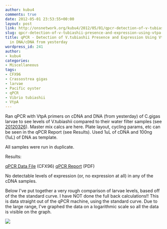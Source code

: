 ```yaml
---
author: kubu4
comments: true
date: 2012-05-01 23:53:55+00:00
layout: post
link: http://onsnetwork.org/kubu4/2012/05/01/qpcr-detection-of-v-tubiashii-presence-and-expression-using-vtpa-primers-in-dnacdna-from-yesterday/
slug: qpcr-detection-of-v-tubiashii-presence-and-expression-using-vtpa-primers-in-dnacdna-from-yesterday
title: qPCR - Detection of V.tubiashii Presence and Expression Using VtpA Primers
  in DNA/cDNA from yesterday
wordpress_id: 241
author:
- kubu4
categories:
- Miscellaneous
tags:
- CFX96
- Crassostrea gigas
- larvae
- Pacific oyster
- qPCR
- Vibrio tubiashii
- VtpA
---
```


Ran qPCR with VtpA primers on cDNA and DNA (from yesterday) of C.gigas larvae to see levels of V.tubiashii compared to their water filter samples (see [20120326](/Sam%27s+Working+Notebook+January+-+March+2012#sjw20120326)). Master mix calcs are here. Plate layout, cycling params, etc can be seen in the qPCR Report (see Results). Used 1uL of cDNA and 100ng (1uL) of DNA as template.

All samples were run in duplicate.

Results:

[qPCR Data File](http://eagle.fish.washington.edu/Arabidopsis/qpcr/CFX96/Roberts%20Lab_2012-05-01%2008-04-41_cc009827.pcrd) (CFX96)
[qPCR Report](http://eagle.fish.washington.edu/Arabidopsis/qpcr/CFX96/Roberts%20Lab_2012-05-01%2008-04-41_CC009827.pdf) (PDF)

No detectable levels of expression (or, no expression at all) in any of the cDNA samples.

Below I've put together a very rough comparison of larvae levels, based off of the the standard curve. I have NOT done the full back calculations!! This is data straight out of the qPCR machine, using the standard curve. Due to the large range, I've graphed the data on a logarithmic scale so all the data is visible on the graph.

![](https://img.skitch.com/20120502-r83eaackyu4iasgxta3uicb7kp.jpg)
